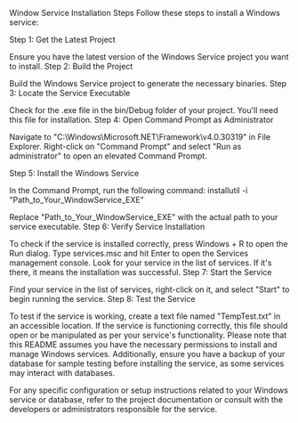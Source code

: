 Window Service Installation Steps
Follow these steps to install a Windows service:

Step 1: Get the Latest Project

Ensure you have the latest version of the Windows Service project you want to install.
Step 2: Build the Project

Build the Windows Service project to generate the necessary binaries.
Step 3: Locate the Service Executable

Check for the .exe file in the bin/Debug folder of your project. You'll need this file for installation.
Step 4: Open Command Prompt as Administrator

Navigate to "C:\Windows\Microsoft.NET\Framework\v4.0.30319" in File Explorer.
Right-click on "Command Prompt" and select "Run as administrator" to open an elevated Command Prompt.

Step 5: Install the Windows Service

In the Command Prompt, run the following command:
  installutil -i "Path_to_Your_WindowService_EXE"

Replace "Path_to_Your_WindowService_EXE" with the actual path to your service executable.
Step 6: Verify Service Installation

To check if the service is installed correctly, press Windows + R to open the Run dialog.
Type services.msc and hit Enter to open the Services management console.
Look for your service in the list of services. If it's there, it means the installation was successful.
Step 7: Start the Service

Find your service in the list of services, right-click on it, and select "Start" to begin running the service.
Step 8: Test the Service

To test if the service is working, create a text file named "TempTest.txt" in an accessible location.
If the service is functioning correctly, this file should open or be manipulated as per your service's functionality.
Please note that this README assumes you have the necessary permissions to install and manage Windows services. Additionally, ensure you have a backup of your database for sample testing before installing the service, as some services may interact with databases.

For any specific configuration or setup instructions related to your Windows service or database, refer to the project documentation or consult with the developers or administrators responsible for the service.

